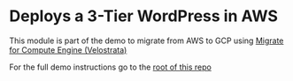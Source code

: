 # Deploys a 3-Tier WordPress in AWS

This module is part of the demo to migrate from AWS to GCP using [Migrate for Compute Engine (Velostrata)](https://cloud.google.com/migrate/compute-engine/)

For the full demo instructions go to the [root of this repo](https://bitbucket.org/growthops/aws-gcp-migration)
